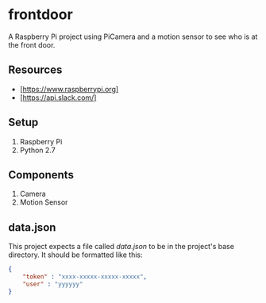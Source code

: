 # frontdoor
A Raspberry Pi project using PiCamera and a motion sensor to see who is at the front door.

## Resources 
- [https://www.raspberrypi.org]
- [https://api.slack.com/]

## Setup
1. Raspberry Pi
2. Python 2.7

## Components
1. Camera 
2. Motion Sensor

## data.json
This project expects a file called *data.json* to be in the project's base directory.
It should be formatted like this:
```json
{
    "token" : "xxxx-xxxxx-xxxxx-xxxxx",
    "user" : "yyyyyy"
}
```
